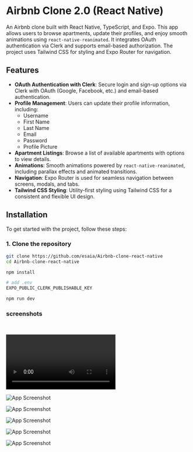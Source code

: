 # Airbnb Clone 2.0 (React Native)

An Airbnb clone built with React Native, TypeScript, and Expo. This app allows users to browse apartments, update their profiles, and enjoy smooth animations using `react-native-reanimated`. It integrates OAuth authentication via Clerk and supports email-based authorization. The project uses Tailwind CSS for styling and Expo Router for navigation.

## Features

- **OAuth Authentication with Clerk**: Secure login and sign-up options via Clerk with OAuth (Google, Facebook, etc.) and email-based authentication.
- **Profile Management**: Users can update their profile information, including:
  - Username
  - First Name
  - Last Name
  - Email
  - Password
  - Profile Picture
- **Apartment Listings**: Browse a list of available apartments with options to view details.
- **Animations**: Smooth animations powered by `react-native-reanimated`, including parallax effects and animated transitions.
- **Navigation**: Expo Router is used for seamless navigation between screens, modals, and tabs.
- **Tailwind CSS Styling**: Utility-first styling using Tailwind CSS for a consistent and flexible UI design.

## Installation

To get started with the project, follow these steps:

### 1. Clone the repository

```bash
git clone https://github.com/esaia/Airbnb-clone-react-native
cd Airbnb-clone-react-native

npm install

# add .env
EXPO_PUBLIC_CLERK_PUBLISHABLE_KEY

npm run dev
```

### screenshots

<br/>

![App Vide Demo](/readme/demo.mp4)

![App Screenshot](/readme/registration.png)

![App Screenshot](/readme/profile-edit.png)

![App Screenshot](/readme/list.png)

![App Screenshot](/readme/inner.png)

![App Screenshot](/readme/search.png)
